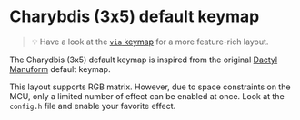 # Charybdis (3x5) default keymap

> :bulb: Have a look at the [`via` keymap](../via) for a more feature-rich layout.

The Charydbis (3x5) default keymap is inspired from the original [Dactyl Manuform](../../../../../handwired/dactyl_manuform) default keymap.

This layout supports RGB matrix. However, due to space constraints on the MCU, only a limited number of effect can be enabled at once. Look at the `config.h` file and enable your favorite effect.
